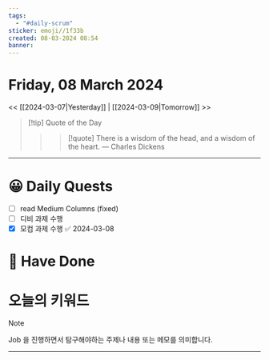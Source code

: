 ```yaml
---
tags:
  - "#daily-scrum"
sticker: emoji//1f33b
created: 08-03-2024 08:54
banner:
---
```

# Friday, 08 March 2024
<< [[2024-03-07|Yesterday]] | [[2024-03-09|Tomorrow]] >>

> [!tip] Quote of the Day  
> > > [!quote] There is a wisdom of the head, and a wisdom of the heart.
> — Charles Dickens

---

#  😀 Daily Quests
- [ ] read Medium Columns (fixed)
- [ ] 디비 과제 수행
- [x] 모컴 과제 수행 ✅ 2024-03-08

# 🙂 Have Done



# 오늘의 키워드

> [!NOTE]
> Job 을 진행하면서 탐구해야하는 주제나 내용 또는 메모를 의미합니다.


---
